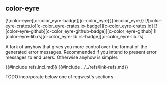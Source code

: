 ## color-eyre

[![color-eyre][c-color_eyre-badge]][c-color_eyre]{{hi:color_eyre}}
[![color-eyre-crates.io][c-color_eyre-crates.io-badge]][c-color_eyre-crates.io]
[![color-eyre-github][c-color_eyre-github-badge]][c-color_eyre-github]
[![color-eyre-lib.rs][c-color_eyre-lib.rs-badge]][c-color_eyre-lib.rs]

A fork of anyhow that gives you more control over the format of the generated error messages. Recommended if you intend to present error messages to end users. Otherwise anyhow is simpler.

{{#include refs.incl.md}}
{{#include ../../refs/link-refs.md}}

<div class="hidden">
TODO incorporate below one of reqwest's sections
</div>
